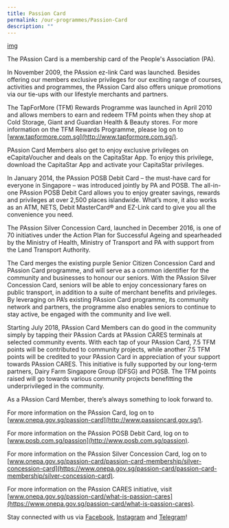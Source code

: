 ```yaml
---
title: Passion Card
permalink: /our-programmes/Passion-Card
description: ""
---
```

[img]()

The PAssion Card is a membership card of the People's Association (PA).

In November 2009, the PAssion ez-link Card was launched. Besides offering our members exclusive privileges for our exciting range of courses, activities and programmes, the PAssion Card also offers unique promotions via our tie-ups with our lifestyle merchants and partners.

The TapForMore (TFM) Rewards Programme was launched in April 2010 and allows members to earn and redeem TFM points when they shop at Cold Storage, Giant and Guardian Health & Beauty stores. For more information on the TFM Rewards Programme, please log on to [www.tapformore.com.sg](http://www.tapformore.com.sg/).

PAssion Card Members also get to enjoy exclusive privileges on eCapitaVoucher and deals on the CapitaStar App. To enjoy this privilege, download the CapitaStar App and activate your CapitaStar
privileges.

In January 2014, the PAssion POSB Debit Card – the must-have card for everyone in Singapore – was introduced jointly by PA and POSB. The all-in-one PAssion POSB Debit Card allows you to enjoy greater savings, rewards and privileges at over 2,500 places islandwide. What’s more, it also works as an ATM, NETS, Debit MasterCard® and EZ-Link card to give you all the convenience you need.

The PAssion Silver Concession Card, launched in December 2016, is one of 70 initiatives under the Action Plan for Successful Ageing and spearheaded by the Ministry of Health, Ministry of Transport and PA with support from the Land Transport Authority.

 

The Card merges the existing purple Senior Citizen Concession Card and PAssion Card programme, and will serve as a common identifier for the community and businesses to honour our seniors. With the PAssion Silver Concession Card, seniors will be able to enjoy concessionary fares on public transport, in addition to a suite of merchant benefits and privileges. By leveraging on PA’s existing PAssion Card programme, its community network and partners, the programme also enables seniors to continue to stay active, be engaged with the community and live well.

 

Starting July 2018, PAssion Card Members can do good in the community simply by tapping their PAssion Cards at PAssion CARES terminals at selected community events. With each tap of your PAssion Card, 7.5 TFM points will be contributed to community projects, while another 7.5 TFM points will be credited to your PAssion Card in appreciation of your support towards PAssion CARES. This initiative is fully supported by our long-term partners, Dairy Farm Singapore Group (DFSG) and POSB. The TFM points raised will go towards various community projects benefitting the underprivileged in the community.


As a PAssion Card Member, there’s always something to look forward to.

For more information on the PAssion Card, log on to [www.onepa.gov.sg/passion-card](http://www.passioncard.gov.sg/).

For more information on the PAssion POSB Debit Card, log on to [www.posb.com.sg/passion](http://www.posb.com.sg/passion).

For more information on the PAssion Silver Concession Card, log on to [www.onepa.gov.sg/passion-card/passion-card-membership/silver-concession-card](https://www.onepa.gov.sg/passion-card/passion-card-membership/silver-concession-card).

 

For more information on the PAssion CARES initiative, visit [www.onepa.gov.sg/passion-card/what-is-passion-cares](https://www.onepa.gov.sg/passion-card/what-is-passion-cares).

Stay connected with us via [Facebook](http://www.facebook.com/PAssionCard), [Instagram](http://www.instgram.com/PAssionCard) and [Telegram](https://t.me/SGPAssionDeals)!
